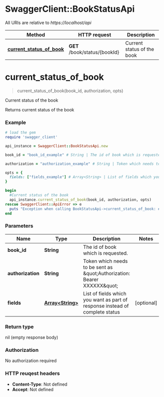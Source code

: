 # SwaggerClient::BookStatusApi

All URIs are relative to *https://localhost/api*

Method | HTTP request | Description
------------- | ------------- | -------------
[**current_status_of_book**](BookStatusApi.md#current_status_of_book) | **GET** /book/status/{bookId} | Current status of the book


# **current_status_of_book**
> current_status_of_book(book_id, authorization, opts)

Current status of the book

Returns current status of the book

### Example
```ruby
# load the gem
require 'swagger_client'

api_instance = SwaggerClient::BookStatusApi.new

book_id = "book_id_example" # String | The id of book which is requested.

authorization = "authorization_example" # String | Token which needs to be sent as \"Authorization: Bearer XXXXXX\" 

opts = { 
  fields: ["fields_example"] # Array<String> | List of fields which you want as part of response instead of complete status
}

begin
  #Current status of the book
  api_instance.current_status_of_book(book_id, authorization, opts)
rescue SwaggerClient::ApiError => e
  puts "Exception when calling BookStatusApi->current_status_of_book: #{e}"
end
```

### Parameters

Name | Type | Description  | Notes
------------- | ------------- | ------------- | -------------
 **book_id** | **String**| The id of book which is requested. | 
 **authorization** | **String**| Token which needs to be sent as \&quot;Authorization: Bearer XXXXXX\&quot;  | 
 **fields** | [**Array&lt;String&gt;**](String.md)| List of fields which you want as part of response instead of complete status | [optional] 

### Return type

nil (empty response body)

### Authorization

No authorization required

### HTTP reuqest headers

 - **Content-Type**: Not defined
 - **Accept**: Not defined



